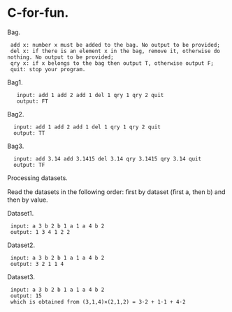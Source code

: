# C-for-fun.
Bag.

     add x: number x must be added to the bag. No output to be provided;
     del x: if there is an element x in the bag, remove it, otherwise do nothing. No output to be provided; 
     qry x: if x belongs to the bag then output T, otherwise output F;
     quit: stop your program.
     
Bag1.  

       input: add 1 add 2 add 1 del 1 qry 1 qry 2 quit
       output: FT
       
Bag2. 

      input: add 1 add 2 add 1 del 1 qry 1 qry 2 quit 
      output: TT
      
Bag3. 
     
      input: add 3.14 add 3.1415 del 3.14 qry 3.1415 qry 3.14 quit 
      output: TF
Processing datasets.

Read the datasets in the following order: ﬁrst by dataset (ﬁrst a, then b) and then by value.

Dataset1.

     input: a 3 b 2 b 1 a 1 a 4 b 2 
     output: 1 3 4 1 2 2
Dataset2.

     input: a 3 b 2 b 1 a 1 a 4 b 2 
     output: 3 2 1 1 4 
Dataset3.
          
     input: a 3 b 2 b 1 a 1 a 4 b 2 
     output: 15
     which is obtained from (3,1,4)×(2,1,2) = 3·2 + 1·1 + 4·2


